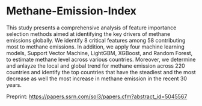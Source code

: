 # Methane-Emission-Index

This study presents a comprehensive analysis of feature importance selection methods aimed at identifying the key drivers of methane emissions globally. We identify 8 critical features among 58  contributing most to methane emissions. In addition, we apply four machine learning models, Support Vector Machine, LightGBM, XGBoost, and Random Forest, to estimate methane level across various countries. Moreover, we determine and anlayze the local and global trend for methane emission across 220 countries and identify the top countries that have the steadiest and the most decrease as well the most increase in methane emission in the recent 30 years.

Preprint:
https://papers.ssrn.com/sol3/papers.cfm?abstract_id=5045567
